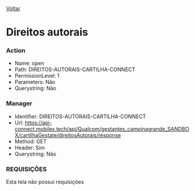 [Voltar](./cartilha.md)
# Direitos autorais
### Action
- Name: open
- Path: DIREITOS-AUTORAIS-CARTILHA-CONNECT
- PermissionLevel: 1
- Parameters: Não
- Querystring: Não
  
### Manager
- Identifier: DIREITOS-AUTORAIS-CARTILHA-CONNECT
- Url: https://api-connect.mobilex.tech/api/Qualcom/gestantes_campinagrande_SANDBOX/cartilhaGestate/direitosAutorais/response
- Method: GET
- Header: Sim
- Querystring: Não

### REQUISIÇÕES
Esta tela não possui requisições